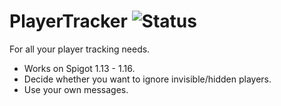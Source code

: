 # PlayerTracker ![Status](https://github.com/Frixuu/playertracker/workflows/Plugin%20build/badge.svg)

For all your player tracking needs.

- Works on Spigot 1.13 - 1.16.
- Decide whether you want to ignore invisible/hidden players.
- Use your own messages.
